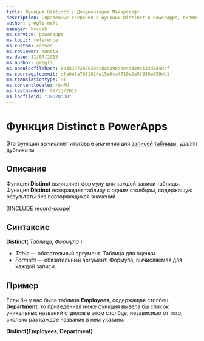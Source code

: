 ```yaml
---
title: Функция Distinct | Документация Майкрософт
description: Справочные сведения о функции Distinct в PowerApps, включая описание синтаксиса и примеры.
author: gregli-msft
manager: kvivek
ms.service: powerapps
ms.topic: reference
ms.custom: canvas
ms.reviewer: anneta
ms.date: 11/07/2015
ms.author: gregli
ms.openlocfilehash: 8b482972b7e209c8cca98aae44389c133d5d4dcf
ms.sourcegitcommit: dfa0e1a7981814e15e6ca4720e2a5f930e859db1
ms.translationtype: HT
ms.contentlocale: ru-RU
ms.lasthandoff: 07/13/2018
ms.locfileid: "39020338"
---
```

# <a name="distinct-function-in-powerapps"></a>Функция Distinct в PowerApps
Эта функция вычисляет итоговые значения для [записей](../working-with-tables.md#records) [таблицы](../working-with-tables.md), удаляя дубликаты.

## <a name="description"></a>Описание
Функция **Distinct** вычисляет формулу для каждой записи таблицы. Функция **Distinct** возвращает таблицу с одним столбцом, содержащую результаты без повторяющихся значений.  

[!INCLUDE [record-scope](../../../includes/record-scope.md)]

## <a name="syntax"></a>Синтаксис
**Distinct**( *Таблица*, *Формула* )

* *Table* — обязательный аргумент.  Таблица для оценки.
* *Formula* — обязательный аргумент.  Формула, вычисляемая для каждой записи.

## <a name="example"></a>Пример
Если бы у вас была таблица **Employees**, содержащая столбец **Department**, то приведенная ниже функция вывела бы список уникальных названий отделов в этом столбце, независимо от того, сколько раз каждое название в нем указано.

**Distinct(Employees, Department)**

